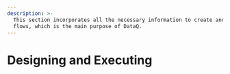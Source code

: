 ```yaml
---
description: >-
  This section incorporates all the necessary information to create and execute
  flows, which is the main purpose of DataQ.
---
```


# Designing and Executing

